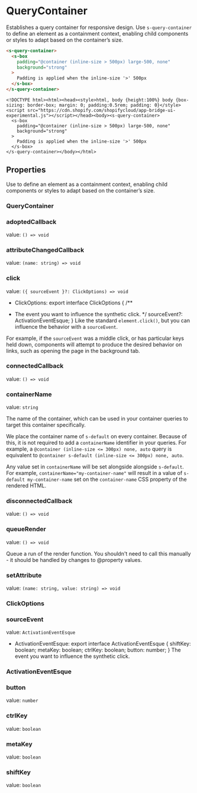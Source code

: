 # QueryContainer

Establishes a query container for responsive design. Use `s-query-container` to define an element as a containment context, enabling child components or styles to adapt based on the container’s size.

```html
<s-query-container>
  <s-box
    padding="@container (inline-size > 500px) large-500, none"
    background="strong"
  >
    Padding is applied when the inline-size '>' 500px
  </s-box>
</s-query-container>
```

```preview
<!DOCTYPE html><html><head><style>html, body {height:100%} body {box-sizing: border-box; margin: 0; padding:0.5rem; padding: 0}</style><script src="https://cdn.shopify.com/shopifycloud/app-bridge-ui-experimental.js"></script></head><body><s-query-container>
  <s-box
    padding="@container (inline-size > 500px) large-500, none"
    background="strong"
  >
    Padding is applied when the inline-size '>' 500px
  </s-box>
</s-query-container></body></html>
```

## Properties

Use to define an element as a containment context, enabling child components or styles to adapt based on the container’s size.

### QueryContainer

### adoptedCallback

value: `() => void`


### attributeChangedCallback

value: `(name: string) => void`


### click

value: `({ sourceEvent }?: ClickOptions) => void`

  - ClickOptions: export interface ClickOptions {
  /**
   * The event you want to influence the synthetic click.
   */
  sourceEvent?: ActivationEventEsque;
}
Like the standard `element.click()`, but you can influence the behavior with a `sourceEvent`.

For example, if the `sourceEvent` was a middle click, or has particular keys held down, components will attempt to produce the desired behavior on links, such as opening the page in the background tab.

### connectedCallback

value: `() => void`


### containerName

value: `string`

The name of the container, which can be used in your container queries to target this container specifically.

We place the container name of `s-default` on every container. Because of this, it is not required to add a `containerName` identifier in your queries. For example, a `@container (inline-size <= 300px) none, auto` query is equivalent to `@container s-default (inline-size <= 300px) none, auto`.

Any value set in `containerName` will be set alongside alongside `s-default`. For example, `containerName="my-container-name"` will result in a value of `s-default my-container-name` set on the `container-name` CSS property of the rendered HTML.

### disconnectedCallback

value: `() => void`


### queueRender

value: `() => void`

Queue a run of the render function. You shouldn't need to call this manually - it should be handled by changes to @property values.

### setAttribute

value: `(name: string, value: string) => void`


### ClickOptions

### sourceEvent

value: `ActivationEventEsque`

  - ActivationEventEsque: export interface ActivationEventEsque {
  shiftKey: boolean;
  metaKey: boolean;
  ctrlKey: boolean;
  button: number;
}
The event you want to influence the synthetic click.

### ActivationEventEsque

### button

value: `number`


### ctrlKey

value: `boolean`


### metaKey

value: `boolean`


### shiftKey

value: `boolean`


